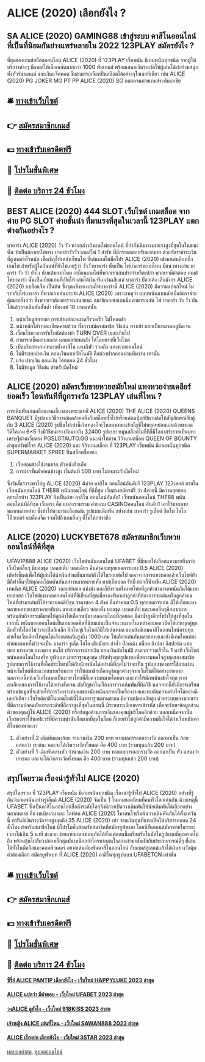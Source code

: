 # ALICE (2020) เลือกยังไง ?
## SA ALICE (2020) GAMING88 เข้าสู่ระบบ คาสิโนออนไลน์ที่เป็นที่นิยมกันย่างแพร่หลายใน 2022 123PLAY สมัครยังไง ?
ที่สุดของเกมส์สล็อตออนไลน์ ALICE (2020) ที่ 123PLAY เว็บพนัน มีเกมพนันทุกชนิด จากผู้ให้บริการต่างๆ มีเกมส์ให้เลือกเล่นมากกว่า 1000 พันเกมส์ พร้อมเสนอเงินรางวัลให้ผู้เล่นได้เข้าร่วมสนุกทั้งทัวร์นาเมนต์ และเงินแจ็คพอต ซึ่งสามารถเลือกปั่นสล็อตได้อย่างจุใจเลยทีเดียว เช่น ALICE (2020) PG JOKER MG PT PP ALICE (2020) SG ตลอดจนค่ายเกมส์ระดับเอเชีย

## 🛎 [ทางเข้าเว็บไซต์](https://bit.ly/3SdLNi2)
## 👉 [สมัครสมาชิกเกมส์](https://bit.ly/3SdLNi2)
## 💵 [ทางเข้ารับเครดิตฟรี](https://bit.ly/3dyRKHj)
## 👑 [โปรโมชั่นพิเศษ](https://bit.ly/3dyRKHj)
## 📱 [ติดต่อ บริการ 24 ชัวโมง](https://bit.ly/3dyRKHj)

## BEST ALICE (2020) 444 SLOT เว็บไซต์ เกมสล็อต จาก ค่าย PG SLOT ค่ายชั้นนำ ที่มาแรงที่สุดในเวลานี้ 123PLAY แตกต่างกันอย่างไร ?
บาคาร่า ALICE (2020) วัว วัว หากกล่าวถึงเกมไพ่ออนไลน์ ที่กำลังเดินทางมาแรงสูงที่สุดในในขณะนั้น จำเป็นต้องยกให้ทาง บาคาร่าวัววัว เกมส์ไพ่ 1 สำรับ ที่มีกระแสตอบรับมากมาย ด้วยอัตราชำระเงินที่สูงผลกำไรหนัก เชื้อเชิญให้เหล่าเซียนไพ่ ที่เล่นเกมไพ่มือโปร ALICE (2020) เข้ามาเล่นอีกหนึ่งเกมไพ่ สำหรับผู้ใดกันแน่ที่ยังไม่เคยรู้ว่า วัววัวบาคาร่า นั้นเป็น ไพ่บาคาร่าแบบไหน มีแนวทางเล่น บาคาร่า วัว วัว ยังไง นับแต้มยากไหม เสมือนเกมไพ่ที่พวกเราเล่นประจำหรือเปล่า พวกเรามีคำตอบ เกมส์ไพ่บาคาร่า นั้นเป็นเยี่ยมเกมที่เปิดให้ เล่นได้เงินจริง เว้นเสียแต่ บาคาร่า ป๊อกเด้ง เสือมังกร ALICE (2020) แบล็คแจ็ค เป็นต้น ซึ่งจุดแข็งของเกมไพ่บาคาร่านี้ ALICE (2020) มีความแปลกใหม่ ไม่ราวกับไพ่บาขาร่า ที่พวกเราเล่นประจำ ALICE (2020) เพราะเหตุว่า แบบพนันแบบดัลเบิ้ลอัตราจ่ายคุ้มมากยิ่งกว่า ซึ่งพวกเราต้องการจะเสนอแนะ สมาชิกเอสเอเกมมิ่ง สามารถเล่น ไพ่ บาคาร่า วัว วัว กันได้แล้ววางเดิมพันขั้นตํ่า เพียงแต่ 10 บาทแค่นั้น
1. หน้าเว็บดูสบายตา การเข้าแต่ละหมวดก็รวดเร็ว ไม่โหลดช้า
2. หน้าหลักใส่รายละเอียดครบถ้วน ทั้งการสมัครสมาชิก วิธีเล่น ทางเข้า แยกเป็นหมวดหมู่ชัดเจน
3. เงื่อนไขของการรับโบนัสต้องทำ TURN OVER เยอะเกินไป
4. สามารถเช็คผลบอลสด ผลบอลย้อนหลัง ได้โดยตรงที่เว็บไซต์
5. เปิดบริการหลากหลายทั้งคาสิโน แทงกีฬา รวมถึง แทงหวยออนไลน์
6. ไม่มีระบบฝากเงิน ถอนเงินแบบอัตโนมัติ คือต้องฝากถอนผ่านทีมงาน เท่านั้น
7. แจ้ง ฝากเงิน ถอนเงิน ได้ตลอด 24 ชั่วโมง
8. ไม่มีข้อมูล วิธีเล่น สำหรับมือใหม่

## ALICE (2020) สมัครเว็บขายหวยสมัยใหม่ แทงหวยง่ายเคลียร์ยอดเร็ว โอนทันทีที่ถูกรางวัล 123PLAY เล่นที่ไหน ?
การเดิมพันเกมสล็อตงานเลี้ยงของพระมเหสี ALICE (2020) THE ALICE (2020) QUEENS BANQUET มีรูปแบบวิธีการเล่นคล้ายคลึงกับสล็อตทั่วไปหรือแค่กดปุ่มสปินวงล้อให้สัญลักษณ์จับคู่กับ 3 ALICE (2020) รูปขึ้นไปเท่านี้เงินทองก็จะไหลมาเทมาเข้าบัญชีไม่หยุดหย่อนและด้วยขนาดวิดีโอเกม 6×5 จึงมีวิธีชนะรางวัลมากถึง 32400 รูปแบบ หมุนสล็อตไม่กี่ทีก็มีโอกาสร่ำรวยเป็นมหาเศรษฐีผ่านเว็บตรง PGSLOTAUTO.GG
แนะนำให้อ่าน รีวิวเกมสล็อต QUEEN OF BOUNTY ล่าขุมทรัพย์โจร ALICE (2020) และ รีวิวเกมสล็อต ที่ 123PLAY เว็บพนัน มีเกมพนันทุกชนิด SUPERMARKET SPREE ปั่นสล็อตซื้อของ
1. เว็บค่อนข้างใช้งานยาก ตัวหนังสือเล็ก
2. การฝากขั้นต่ำค่อนข้างสูง เริ่มต้นที่ 500 บาท ไม่เหมาะกับมือใหม่

ซึ่งวันนี้เราจะพาไปดู ALICE (2020) 4ค่าย คาสิโน ออนไลน์อันดับ1 123PLAY 123เพลล์ ภายใน เว็บพนันออนไลน์ THE88 พนันออนไลน์ ที่ดีที่สุด เว็บตรงสมัครฟรี ว่า 4ค่ายนี้ มีความสุดยอด อย่างไรบ้าง 123PLAY ถึงเป็นค่าย คาสิโน ออนไลน์อันดับ1
เว็บพนันออนไลน์ THE88 พนันออนไลน์ที่ดีที่สุด เว็บตรง คือ แหล่งรวบรวม ค่ายเกม CASINOออนไลน์ อันดับ1 เอาไว้มากมาย หลากหลายค่าย ซึ่งทำให้สามารถเลือกเล่น รูปแบบเดิมพัน อย่างเช่น บาคาร่า รูเล็ตต์ ซิกโบ ไฮโล โป๊กเกอร์ แบล็คแจ๊ค รวมไปถึงเกมอื่นๆ ที่ไม่ได้กล่าวถึง

## ALICE (2020) LUCKYBET678 สมัครสมาชิกเว็บหวยออนไลน์ที่ดีที่สุด
UFAVIP888 ALICE (2020) เว็บไซต์พนันออนไลน์ UFABET ที่มีบอลให้เลือกแทงมากยิ่งกว่าเว็บไซต์อื่นๆ มีบอลชุด บอลสเต็ป บอลเดี่ยว คืนค่าคอมทุกยอดการแทง 0.5 ALICE (2020) เปอร์เซ็นต์เพื่อให้ผู้เล่นได้นำเงินส่วนนั้นมาแก้ตัวได้ในรอบต่อไป นอกจากการแทงบอลแล้วเว็บไซต์ยังมีกีฬาอื่นๆให้ทุกคนได้พนันกันอย่างหลากหลายทั้ง บาสเก็ตบอล รักบี้ ฮอกกี้น้ำแข็ง ALICE (2020) เทนนิส ALICE (2020) วอลเล่ย์บอล แข่งม้า และก็ยังรวมทั้งมวยไทยที่ลูกค้าสามารถพนันกันได้แบบยกต่อยก เว็บไซต์แทงบอลออนไลน์ที่ดีเยี่ยมที่สุดเพื่อรองรับเหล่าลูกค้าที่ต้องการจะเล่นหรือลูกค้าคนใหม่ที่เข้ามาเล่นที่ให้ราคาบอลดีที่สุด ราคาบอล 4 ตังค์ คืนค่าคอม 0.5 ทุกยอดการเล่น มีให้เลือกแทงหลายหลายแบบราคาอาทิเช่น แทงบอลเดี่ยว บอลเต็ง บอลชุด บอลสเต็ป และบอลอื่นๆอีกมากมาย พร้อมกับกิจกรรมดีมากให้ลูกค้าได้เลือกพนันบอลออนไลน์ที่สุดยอด มีค่าน้ำสูงอีกทั้งยังให้สูงที่สุดในเวลานี้ พนันบอลออนไลน์เป็นเกมยอดฮิตที่นิยมเล่นเป็นจำนวนมากในเหล่าคอบอล เปิดให้เล่นทุกคู่ทุกลีกทั่วทั้งโลกไม่ว่าจะเป็นลีกเล็ก ลีกใหญ่เว็บไซต์ก็มีให้เล่นหมด แถมยังมีเกมคาสิโนออนไลน์ครบทุกค่ายในเว็บเดียวให้คุณได้เลือกเล่นกันสูงถึง 1000 เกม ให้เลือกเล่นกันหลายค่ายและยังมีเกมในแต่ละค่ายมากมายไม่ว่าจะเป็น บาคาร่า รูเล็ต ไฮโล เสือมังกร กำถั่ว ป๊อกเด้ง สล็อต ยิงปลา อีสปอร์ต แทงบอล แทงหวย แทงมวย ชนไก่ บริการการฝากเงิน ถอนเงินอัตโนมัติ สะดวก รวดเร็วใน 1 นาที เว็บไซต์พนันออนไลน์ในเครือ ยูฟ่าเบท มาตราฐานสูงสุด ปรับปรุงทุกรูปแบบเพื่อความพอใจสูงสุดของสมาชิก รูปแบบการใช้งานที่เอื้อประโยชน์ให้กับนักพนันได้อย่างดีที่สุดไม่ว่าจะเป็น รูปแบบของการใช้งานผ่านหน้าเว็บไซต์ที่สะดวกสบายเรียบง่าย ทำให้สมาชิกเลือกดูข้อมูลต่างๆจากเว็บไซต์ได้อย่างง่ายดาย นอกจากนี้หน้าเว็บทั้งหมดเป็นภาษาไทยที่สื่อความหมายโดยตรงและทำให้นักพนันเข้าใจทุกๆรายละเอียดของการใช้งานได้อย่างชัดเจน ตัดปัญหาในเรื่องการวางเดิมพันที่ผิดวิธี นอกจากนี้ยังมีการเตรียมพร้อมข้อมูลที่จะช่วยให้การวิเคราะห์บอลของนักพนันกลายเป็นเรื่องง่ายและพบกับความสำเร็จได้อย่างดีเลยทีเดียว เว็บไซต์คาสิโนออนไลน์ที่ได้มาตราฐานตามสากล มีความปลอดภัยสูง ด้วยระบบของพวกเราที่มีความปลอดภัยเกรดระดับที่ถือว่าสูงที่สุดในตอนนี้ มีระบบระเบียบการเข้ารหัส เพื่อจะรักษาข้อมูลส่วนตัวของคุณผู้ใช้ ALICE (2020) หรือข้อมูลด้านการเงินของคุณผู้บริโภคอีกด้วย นอกเหนือจากนั้นเว็บของเราใช้ซอฟแวร์ที่มีความน่านับถือมากที่สุดในโลก ก็เลยทำให้ลูกค้ามีความมั่นใจได้ว่าเว็บพนันคาสิโนของพวกเรา
1. ตัวอย่างที่ 2 เดิมพันแทงก้อย จำนวนเงิน 200 บาท หากผลการออกรางวัล ออกมาเป็น ก้อย แสดงว่า เราชนะ และจะได้เงินรางวัลทั้งหมด คือ 400 บาท (รวมทุนแล้ว 200 บาท)
2. ตัวอย่างที่ 1 เดิมพันแทงหัว จำนวนเงิน 200 บาท หากผลการออกรางวัล ออกมาเป็น หัว แสดงว่า เราชนะ และจะได้เงินรางวัลทั้งหมด คือ 400 บาท (รวมทุนแล้ว 200 บาท)

## สรุปโดยรวม เรื่องน่ารู้ทั่วไป ALICE (2020)
สรุปโดยรวม ที่ 123PLAY เว็บพนัน มีเกมพนันทุกชนิด เรื่องน่ารู้ทั่วไป ALICE (2020) อย่างที่รู้กันว่าเกมพนันอย่างรูเล็ตต์ ALICE (2020) จัดเป็น 1 ในเกมยอดนิยมที่คนทั่วโลกเล่นกัน ด้วยเหตุนี้ UFABET ซึ่งเป็นคาสิโนออนไลน์ชื่อดังระดับโลกจึงมีการเปิดวางเดิมพันให้นักเดิมพันได้เลือกอย่างหลากหลาย คือ เทเบิลเกม และ ไลฟ์สด ALICE (2020) ใครสนใจเริ่มต้นวางเดิมพันกันได้ตั้งแต่วันนี้ การันตีเงินรางวัลจ่ายสูงสุดถึง 35 ALICE (2020) เท่า จากเงินทุนที่แทงเปิดให้บริการตลอด 24 ชั่วโมง สำหรับสมาชิกใหม่ มีโปรโมชั่นต้อนรับสมาชิกที่สมัครยูฟ่าเบท โดยมีขั้นตอนสมัครภายในระยะเวลาไม่เกิน 5 นาที สะดวก ง่ายดายมาลองเล่นกันได้ตั้งแต่ตอนนี้เตรียมรับโบนัสในรูปแบบที่คุณคาดไม่ถึง
พร้อมลุ้นไปกับวงล้อเหล็กสุดมันเหนือกว่าใครหากสนใจลองเข้ามาสัมผัสกับประสบการณ์ดีๆ ที่เล่นได้ทั้งในมือถือและคอมพิวเตอร์ อยากเล่นเดิมพันคาสิโนออนไลน์ กับเกมส์ลูเลตต์แล้วได้เงินรางวัลคุ้มค่าต้องเลือก สมัครยูฟ่าเบท ที่ ALICE (2020) คาสิโนทุกรูปแบบ UFABETCN เท่านั้น

## 🛎 [ทางเข้าเว็บไซต์](https://bit.ly/3SdLNi2)
## 👉 [สมัครสมาชิกเกมส์](https://bit.ly/3SdLNi2)
## 💵 [ทางเข้ารับเครดิตฟรี](https://bit.ly/3dyRKHj)
## 👑 [โปรโมชั่นพิเศษ](https://bit.ly/3dyRKHj)
## 📱 [ติดต่อ บริการ 24 ชัวโมง](https://bit.ly/3dyRKHj)

#### [ซีรี่ย์ ALICE PANTIP เลือกยังไง - เว็บใหม่ HAPPYLUKE 2023 ล่าสุด](https://atom.io/themes/ซีรี่ย์%20alice%20pantip%20เลือกยังไง%20-%20เว็บใหม่%20happyluke%202023%20ล่าสุด)
#### [ALICE แปลว่า มีคำตอบ - เว็บใหม่ UFABET 2023 ล่าสุด](https://atom.io/themes/alice%20แปลว่า%20มีคำตอบ%20-%20เว็บใหม่%20ufabet%202023%20ล่าสุด)
#### [วงALICE ดูยังไง - เว็บใหม่ 918KISS 2023 ล่าสุด](https://atom.io/themes/วงalice%20ดูยังไง%20-%20เว็บใหม่%20918kiss%202023%20ล่าสุด)
#### [เจ้าหญิง ALICE เล่นที่ไหน - เว็บใหม่ SAWAN888 2023 ล่าสุด](https://atom.io/themes/เจ้าหญิง%20alice%20เล่นที่ไหน%20-%20เว็บใหม่%20sawan888%202023%20ล่าสุด)
#### [ALICE เรื่องย่อ เลือกยังไง - เว็บใหม่ 3STAR 2023 ล่าสุด](https://atom.io/themes/alice%20เรื่องย่อ%20เลือกยังไง%20-%20เว็บใหม่%203star%202023%20ล่าสุด)

[ผลบอลล่าสุด](https://siamsport.tv "ผลบอลล่าสุด"), [ดูบอลออนไลน์](https://siamsport.tv/ดูบอลสด "ดูบอลออนไลน์")